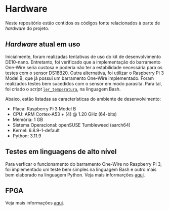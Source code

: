# Hardware

Neste repositório estão contidos os códigos fonte relacionados à parte de *hardware* do projeto.

## *Hardware* atual em uso

Inicialmente, foram realizadas tentativas de uso do kit de desenvolvimento DE10-nano. Entretanto, foi verificado que a implementação do barramento One-Wire seria custosa e poderia não ter a estabilidade necessária para os testes com o sensor DS18B20. Outra alternativa, foi utilizar o Raspberry Pi 3 Model B, que já possui um barramento One-Wire implementado. Foram realizados testes bem sucedidos com o sensor em modo parasita. Para tal, foi criado o *script* [`ler_temperatura`](testes/ler_temperatura), na linguagem Bash.

Abaixo, estão listadas as características do ambiente de desenvolvimento:

- Placa: Raspberry Pi 3 Model B
- CPU: ARM Cortex-A53 + (4) @ 1.20 GHz (64-bits)
- Memória: 1 GB
- Sistema Operacional: openSUSE Tumbleweed (aarch64)
- Kernel: 6.8.9-1-default
- Python: 3.11.9

## Testes em linguagens de alto nível

Para verficar o funcionamento do barramento One-Wire no Raspberry Pi 3, foi implementado um teste bem simples na linguagem Bash e outro mais bem elaborado na linguagem Python. Veja mais informarções [aqui](testes/README.md).

## FPGA

Veja mais informações [aqui](FPGA/README.md).
